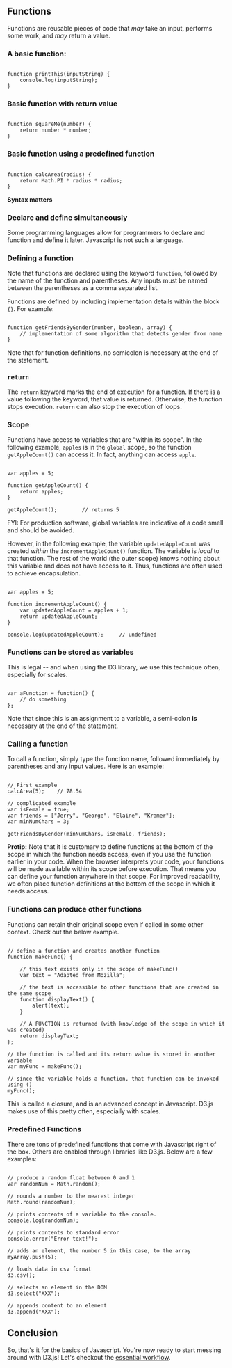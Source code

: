 ## Functions

Functions are reusable pieces of code that _may_ take an input, performs some work, and _may_ return a value.

### A basic function:

```{javascript}

function printThis(inputString) {
    console.log(inputString);
}

```

### Basic function with return value

```{javascript}

function squareMe(number) {
    return number * number;
}

```

### Basic function using a predefined function

```{javascript}

function calcArea(radius) {
    return Math.PI * radius * radius;
}

```
**Syntax matters**

### Declare and define simultaneously

Some programming languages allow for programmers to declare and function and define it later. Javascript is not such a language.

### Defining a function

Note that functions are declared using the keyword `function`, followed by the name of the function and parentheses. Any inputs must be named between the parentheses as a comma separated list. 

Functions are defined by including implementation details within the block `{}`. For example:

```{javascript}

function getFriendsByGender(number, boolean, array) {
    // implementation of some algorithm that detects gender from name
}

```

Note that for function definitions, no semicolon is necessary at the end of the statement.

### `return`

The `return` keyword marks the end of execution for a function. If there is a value following the keyword, that value is returned. Otherwise, the function stops execution. `return` can also stop the execution of loops.

### Scope

Functions have access to variables that are "within its scope". In the following example, `apples` is in the `global` scope, so the function `getAppleCount()` can access it. In fact, anything can access `apple`. 

```{javascript}

var apples = 5;

function getAppleCount() {
    return apples;
}

getAppleCount();        // returns 5

```

FYI: For production software, global variables are indicative of a code smell and should be avoided.

However, in the following example, the variable `updatedAppleCount` was created _within_ the `incrementAppleCount()` function. The variable is _local_ to that function. The rest of the world (the outer scope) knows nothing about this variable and does not have access to it. Thus, functions are often used to achieve encapsulation.

```{javascript}

var apples = 5;

function incrementAppleCount() {
    var updatedAppleCount = apples + 1;
    return updatedAppleCount;
}

console.log(updatedAppleCount);     // undefined

```

### Functions can be stored as variables

This is legal -- and when using the D3 library, we use this technique often, especially for scales.

```{javascript}

var aFunction = function() {
    // do something
};

```

Note that since this is an assignment to a variable, a semi-colon **is** necessary at the end of the statement.

### Calling a function

To call a function, simply type the function name, followed immediately by parentheses and any input values. Here is an example:

```{javascript}

// First example
calcArea(5);    // 78.54

// complicated example
var isFemale = true;
var friends = ["Jerry", "George", "Elaine", "Kramer"];
var minNumChars = 3;

getFriendsByGender(minNumChars, isFemale, friends);

```

**Protip:** Note that it is customary to define functions at the bottom of the scope in which the function needs access, even if you use the function earlier in your code. When the browser interprets your code, your functions will be made available within its scope before execution. That means you can define your function anywhere in that scope. For improved readability, we often place function definitions at the bottom of the scope in which it needs access.

### Functions can produce other functions 

Functions can retain their original scope even if called in some other context. Check out the below example.

```{javascript}

// define a function and creates another function
function makeFunc() {

    // this text exists only in the scope of makeFunc()
    var text = "Adapted from Mozilla";

    // the text is accessible to other functions that are created in the same scope
    function displayText() {
        alert(text);
    }

    // A FUNCTION is returned (with knowledge of the scope in which it was created)
    return displayText;                 
};

// the function is called and its return value is stored in another variable
var myFunc = makeFunc();

// since the variable holds a function, that function can be invoked using ()
myFunc();

```

This is called a closure, and is an advanced concept in Javascript. D3.js makes use of this pretty often, especially with scales.

### Predefined Functions

There are tons of predefined functions that come with Javascript right of the box. Others are enabled through libraries like D3.js. Below are a few examples:

```{javascript}

// produce a random float between 0 and 1
var randomNum = Math.random();  

// rounds a number to the nearest integer
Math.round(randomNum);

// prints contents of a variable to the console.
console.log(randomNum);

// prints contents to standard error
console.error("Error text!");

// adds an element, the number 5 in this case, to the array
myArray.push(5);

// loads data in csv format
d3.csv();

// selects an element in the DOM
d3.select("XXX");

// appends content to an element
d3.append("XXX");

```

## Conclusion

So, that's it for the basics of Javascript. You're now ready to start messing around with D3.js! Let's checkout the [essential workflow](../08_essential_workflow/essential_workflow.md).
